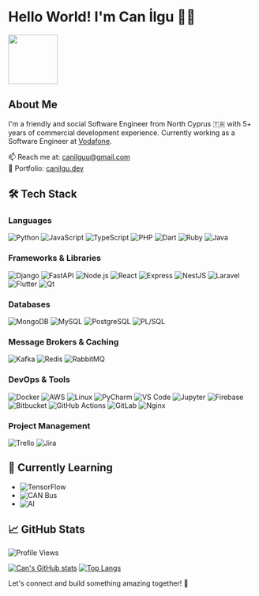 # Hello World! I'm Can İlgu 👨‍💻

<img src="https://media.giphy.com/media/l0MYC0LajbaPoEADu/giphy.gif" width="100px">

## About Me

I'm a friendly and social Software Engineer from North Cyprus 🇹🇷 with 5+ years of commercial development experience. Currently working as a Software Engineer at [Vodafone](https://kktctelsim.com/).

📫 Reach me at: canilguu@gmail.com  
🔗 Portfolio: [canilgu.dev](https://canilgu.dev/)

## 🛠️ Tech Stack

### Languages
![Python](https://img.shields.io/badge/-Python-3776AB?style=flat-square&logo=python&logoColor=white)
![JavaScript](https://img.shields.io/badge/-JavaScript-F7DF1E?style=flat-square&logo=javascript&logoColor=black)
![TypeScript](https://img.shields.io/badge/-TypeScript-3178C6?style=flat-square&logo=typescript&logoColor=white)
![PHP](https://img.shields.io/badge/-PHP-777BB4?style=flat-square&logo=php&logoColor=white)
![Dart](https://img.shields.io/badge/-Dart-0175C2?style=flat-square&logo=dart&logoColor=white)
![Ruby](https://img.shields.io/badge/-Ruby-CC342D?style=flat-square&logo=ruby&logoColor=white)
![Java](https://img.shields.io/badge/-Java-007396?style=flat-square&logo=java&logoColor=white)

### Frameworks & Libraries
![Django](https://img.shields.io/badge/-Django-092E20?style=flat-square&logo=django&logoColor=white)
![FastAPI](https://img.shields.io/badge/-FastAPI-009688?style=flat-square&logo=fastapi&logoColor=white)
![Node.js](https://img.shields.io/badge/-Node.js-339933?style=flat-square&logo=node.js&logoColor=white)
![React](https://img.shields.io/badge/-React-61DAFB?style=flat-square&logo=react&logoColor=black)
![Express](https://img.shields.io/badge/-Express-000000?style=flat-square&logo=express&logoColor=white)
![NestJS](https://img.shields.io/badge/-NestJS-E0234E?style=flat-square&logo=nestjs&logoColor=white)
![Laravel](https://img.shields.io/badge/-Laravel-FF2D20?style=flat-square&logo=laravel&logoColor=white)
![Flutter](https://img.shields.io/badge/-Flutter-02569B?style=flat-square&logo=flutter&logoColor=white)
![Qt](https://img.shields.io/badge/-Qt-41CD52?style=flat-square&logo=qt&logoColor=white)

### Databases
![MongoDB](https://img.shields.io/badge/-MongoDB-47A248?style=flat-square&logo=mongodb&logoColor=white)
![MySQL](https://img.shields.io/badge/-MySQL-4479A1?style=flat-square&logo=mysql&logoColor=white)
![PostgreSQL](https://img.shields.io/badge/-PostgreSQL-336791?style=flat-square&logo=postgresql&logoColor=white)
![PL/SQL](https://img.shields.io/badge/-PL%2FSQL-F80000?style=flat-square&logo=oracle&logoColor=white)

### Message Brokers & Caching
![Kafka](https://img.shields.io/badge/-Kafka-231F20?style=flat-square&logo=apache-kafka&logoColor=white)
![Redis](https://img.shields.io/badge/-Redis-DC382D?style=flat-square&logo=redis&logoColor=white)
![RabbitMQ](https://img.shields.io/badge/-RabbitMQ-FF6600?style=flat-square&logo=rabbitmq&logoColor=white)

### DevOps & Tools
![Docker](https://img.shields.io/badge/-Docker-2496ED?style=flat-square&logo=docker&logoColor=white)
![AWS](https://img.shields.io/badge/-AWS-232F3E?style=flat-square&logo=amazon-aws&logoColor=white)
![Linux](https://img.shields.io/badge/-Linux-FCC624?style=flat-square&logo=linux&logoColor=black)
![PyCharm](https://img.shields.io/badge/-PyCharm-000000?style=flat-square&logo=pycharm&logoColor=white)
![VS Code](https://img.shields.io/badge/-VS%20Code-007ACC?style=flat-square&logo=visual-studio-code&logoColor=white)
![Jupyter](https://img.shields.io/badge/-Jupyter-F37626?style=flat-square&logo=jupyter&logoColor=white)
![Firebase](https://img.shields.io/badge/-Firebase-FFCA28?style=flat-square&logo=firebase&logoColor=black)
![Bitbucket](https://img.shields.io/badge/-Bitbucket-0052CC?style=flat-square&logo=bitbucket&logoColor=white)
![GitHub Actions](https://img.shields.io/badge/-GitHub%20Actions-2088FF?style=flat-square&logo=github-actions&logoColor=white)
![GitLab](https://img.shields.io/badge/-GitLab-FCA121?style=flat-square&logo=gitlab&logoColor=white)
![Nginx](https://img.shields.io/badge/-Nginx-009639?style=flat-square&logo=nginx&logoColor=white)

### Project Management
![Trello](https://img.shields.io/badge/-Trello-0079BF?style=flat-square&logo=trello&logoColor=white)
![Jira](https://img.shields.io/badge/-Jira-0052CC?style=flat-square&logo=jira&logoColor=white)

## 🌱 Currently Learning
- ![TensorFlow](https://img.shields.io/badge/-TensorFlow-FF6F00?style=flat-square&logo=tensorflow&logoColor=white)
- ![CAN Bus](https://img.shields.io/badge/-CAN%20Bus-007396?style=flat-square&logo=automotive&logoColor=white)
- ![AI](https://img.shields.io/badge/-Artificial%20Intelligence-FF6F00?style=flat-square&logo=ai&logoColor=white)

## 📈 GitHub Stats
![Profile Views](https://rushter.com/counter.svg)

[![Can's GitHub stats](https://github-readme-stats.vercel.app/api?username=vitaee&show_icons=true&theme=tokyonight)](https://github.com/vitaee)
[![Top Langs](https://github-readme-stats.vercel.app/api/top-langs/?username=vitaee&layout=compact&theme=tokyonight)](https://github.com/vitaee)



Let's connect and build something amazing together! 🚀
